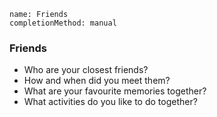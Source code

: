 ```ngMeta
name: Friends
completionMethod: manual
```

### Friends
* Who are your closest friends?
* How and when did you meet them?
* What are your favourite memories together?
* What activities do you like to do together?
